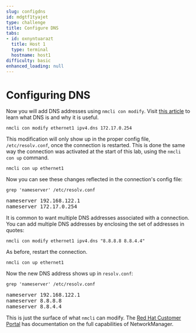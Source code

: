 ```yaml
---
slug: configdns
id: mdgtf1tyajet
type: challenge
title: Configure DNS
tabs:
- id: oxnyntuarazt
  title: Host 1
  type: terminal
  hostname: host1
difficulty: basic
enhanced_loading: null
---
```

Configuring DNS
===

Now you will add DNS addresses using `nmcli con modify`.
Visit [this article](https://www.redhat.com/sysadmin/dns-domain-name-servers)
to learn what DNS is and why it is useful.

```bash,run
nmcli con modify ethernet1 ipv4.dns 172.17.0.254
```

This modification will only show up in the proper config file, `/etc/resolv.conf`, once the connection is restarted. This is done the same way the connection was activated at the start of this lab, using the `nmcli con up` command.

```bash,run
nmcli con up ethernet1
```

Now you can see these changes reflected in the connection's config file:

```bash,run
grep 'nameserver' /etc/resolv.conf
```

<pre class=file>
nameserver 192.168.122.1
nameserver 172.17.0.254
</pre>

It is common to want multiple DNS addresses associated with a connection. You can add multiple DNS addresses by enclosing the set of addresses in quotes:

```bash,run
nmcli con modify ethernet1 ipv4.dns "8.8.8.8 8.8.4.4"
```

As before, restart the connection.

```bash,run
nmcli con up ethernet1
```

Now the new DNS address shows up in `resolv.conf`:

```bash,run
grep 'nameserver' /etc/resolv.conf
```

<pre class=file>
nameserver 192.168.122.1
nameserver 8.8.8.8
nameserver 8.8.4.4
</pre>

<!-- NMState can also tell us that these DNS servers are active.

```bash,run
nmstatectl show dns
```

![runningdns](../assets/runningdns.png) -->

This is just the surface of what `nmcli` can modify. The [Red Hat Customer Portal](https://access.redhat.com/documentation/en-us/red_hat_enterprise_linux/7/html/networking_guide/sec-configuring_ip_networking_with_nmcli) has documentation on the full capabilities of NetworkManager.
